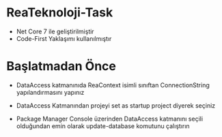# ReaTeknoloji-Task

* Net Core 7 ile geliştirilmiştir
* Code-First Yaklaşımı kullanılmıştır 

# Başlatmadan Önce

* DataAccess katmanınıda ReaContext isimli sınıftan ConnectionString yapılandırmasını yapınız

* DataAccess Katmanından projeyi set as startup project diyerek seçiniz 
* Package  Manager Console üzerinden DataAccess katmanını seçili olduğundan emin olarak update-database komutunu çalıştırın 

